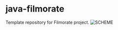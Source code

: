 # java-filmorate
Template repository for Filmorate project.
![SCHEME](https://github.com/IvchenkoElena/java-filmorate/blob/main/src/main/resources/Filmorate%20(2).png)
